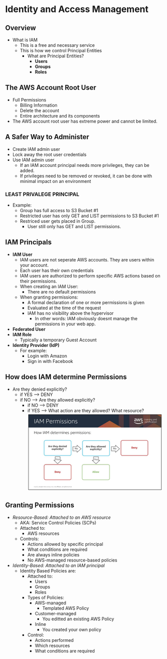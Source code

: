 # Identity and Access Management

## Overview
* What is IAM
    * This is a free and necessary service
    * This is how we control Principal Entities
        * What are Principal Entities?
            * __Users__
            * __Groups__
            * __Roles__

## The AWS Account Root User
* Full Permissions
    * Billing Information
    * Delete the account
    * Entire architecture and its components
* The AWS account root user has extreme power and cannot be limited.

## A Safer Way to Administer
* Create IAM admin user
* Lock away the root user credentials
* Use IAM admin user
    *  If an IAM account principal needs more privileges, they can be added. 
    * If privileges need to be removed or revoked, it can be done with minimal impact on an environment

### __LEAST PRIVALEGE PRINCIPAL__
* Example:
    * Group has full access to S3 Bucket #1
    * Restricted user has only GET and LIST permissions to S3 Bucket #1
    * Restriced user gets placed in Group.
        * User still only has GET and LIST permissions.

## IAM Principals
* __IAM User__
    * IAM users are not seperate AWS accounts. They are users within your account.
    * Each user has their own credentials
    * IAM users are authorized to perform specific AWS actions based on their permissions.
    * When creating an IAM User:
        * There are no default permissions
    * When granting permissions:
        * A formal declaration of one or more permissions is given
        * Evaluated at the time of the request
        * IAM has no visibility above the hypervisor
            * In other words: IAM obviously doesnt manage the permissions in your web app. 
* __Federated User__
* __IAM Role__
    * Typically a temporary Guest Account
* __Identity Provider (IdP)__
    * For example:
        * Login with Amazon
        * Sign in with Facebook

## How does IAM determine Permissions
* Are they denied explicitly?
    * if YES --> DENY
    * if NO --> Are they allowed explicitly?
        * if NO --> DENY
        * if YES --> What action are they allowed? What resource?
![](IAM-Permissions.PNG)

## Granting Permissions
* _Resource-Based: Attached to an AWS resource_
    * AKA: Service Control Policies (SCPs)
    * Attached to:
        * AWS resources
    * Controls:
        * Actions allowed by specific principal
        * What conditions are required
        * Are always inline policies
        * No AWS-managed resource-based policies
* _Identity-Based: Attached to an IAM principal_
    * Identity Based Policies are:
        * Attached to:
            * Users
            * Groups
            * Roles
        * Types of Policies:
            * AWS-managed
                * Templated AWS Policy
            * Customer-managed
                * You editted an existing AWS Policy 
            * Inline
                * You created your own policy
        * Control:
            * Actions performed
            * Which resources
            * What conditions are required